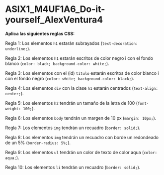 # ASIX1_M4UF1A6_Do-it-yourself_AlexVentura4
**Aplica las siguientes reglas CSS:**

Regla 1: Los elementos ```h1``` estarán subrayados (```text-decoration: underline;```).

Regla 2: Los elementos ```h1``` estarán escritos de color negro i con el fondo blanco (```color: black; background-color: white;```).

Regla 3: Los elementos con el (id) ```título``` estarán escritos de color blanco i con el fondo negro (```color: white; background-color: black;```).

Regla 4: Los elementos ```div``` con la clase ```h1``` estarán centrados (```text-align: center;```). 

Regla 5: Los elementos ```h2``` tendrán un tamaño de la letra de 100 (```font-weight: 100;```).

Regla 6: Los elementos ```body``` tendrán un margen de 10 px (```margin: 10px;```).

Regla 7: Los elementos ```img``` tendrán un recuadro (```border: solid;```).

Regla 8: Los elementos ```img``` tendrán un recuadro con borde un redondeado de un 5% (```border-radius: 5%;```).

Regla 9: Los elementos ```ul``` tendrán un color de texto de color aqua (```color: aqua;```).

Regla 10: Los elementos ```li``` tendrán un recuadro (```border: solid;```).

